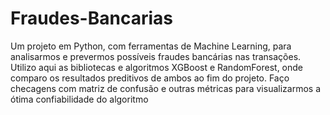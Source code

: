 # Fraudes-Bancarias
Um projeto em Python, com ferramentas de Machine Learning, para analisarmos e prevermos possíveis fraudes bancárias nas transações. Utilizo aqui as bibliotecas e algoritmos XGBoost e RandomForest, onde comparo os resultados preditivos de ambos ao fim do projeto. Faço checagens com matriz de confusão e outras métricas para visualizarmos a ótima confiabilidade do algoritmo
